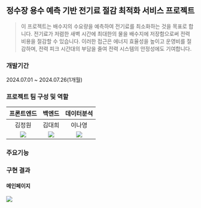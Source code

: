 ## 정수장 용수 예측 기반 전기료 절감 최적화 서비스 프로젝트

> 이 프로젝트는 배수지의 수요량을 예측하여 전기료를 최소화하는 것을 목표로 합니다. 전기료가 저렴한 새벽 시간에 최대한의 물을 배수지에 저장함으로써 전력 비용을 절감할 수 있습니다. 이러한 접근은 에너지 효율성을 높이고 운영비를 절감하며, 전력 피크 시간대의 부담을 줄여 전력 시스템의 안정성에도 기여합니다.

### 개발기간
2024.07.01 ~ 2024.07.26(1개월)

### 프로젝트 팀 구성 및 역할
|프론트엔드|백엔드|데이터분석|
|:---:|:---:|:---:|
|김정원|김대희|이나영|
|[<img src="https://img.shields.io/badge/github-181717?style=for-the-badge&logo=github&logoColor=white">](https://github.com/jwkim97211)|[<img src="https://img.shields.io/badge/github-181717?style=for-the-badge&logo=github&logoColor=white">](https://github.com/everydayday)|[<img src="https://img.shields.io/badge/github-181717?style=for-the-badge&logo=github&logoColor=white">](https://github.com/akasha-rec)|

### 주요기능


### 구현 결과
#### 메인페이지
<img src="https://github.com/user-attachments/assets/76eb3ed0-2c4f-479e-abf0-e773256fa9bd">
